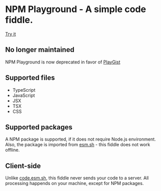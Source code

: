 # NPM Playground - A simple code fiddle.

[Try it](https://npm-playground.web.app)

## No longer maintained
NPM Playground is now deprecated in favor of [PlayGist](https://playgist.dev)

## Supported files
- TypeScript
- JavaScript
- JSX
- TSX
- CSS

## Supported packages
A NPM package is supported, if it does not require Node.js environment. Also, the package is imported from [esm.sh](https://esm.sh/) - this fiddle does not work offline.

## Client-side
Unlike [code.esm.sh](https://code.esm.sh/), this fiddle never sends your code to a server. All processing happends on your machine, except for NPM packages.
